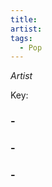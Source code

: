 ```yaml
---
title: 
artist: 
tags: 
  - Pop
---
```

*Artist*

Key: 
### -  
### - 
### - 

<p class="lyrics">

</p>
